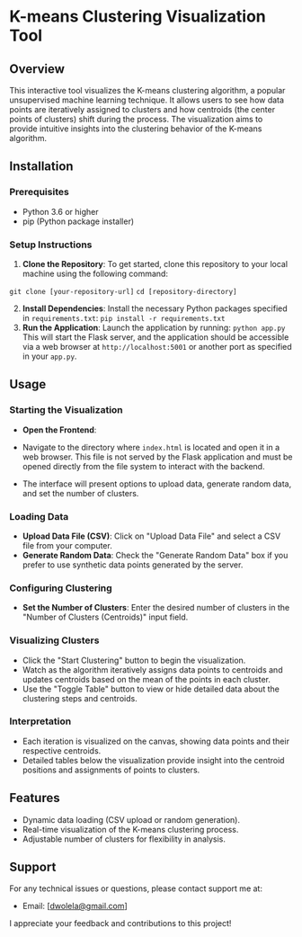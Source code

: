 # K-means Clustering Visualization Tool

## Overview

This interactive tool visualizes the K-means clustering algorithm, a popular unsupervised machine learning technique. It allows users to see how data points are iteratively assigned to clusters and how centroids (the center points of clusters) shift during the process. The visualization aims to provide intuitive insights into the clustering behavior of the K-means algorithm.

## Installation

### Prerequisites

- Python 3.6 or higher
- pip (Python package installer)

### Setup Instructions

1. **Clone the Repository**:
   To get started, clone this repository to your local machine using the following command:

`git clone [your-repository-url]`
`cd [repository-directory]`

2. **Install Dependencies**:
   Install the necessary Python packages specified in `requirements.txt`:
   `pip install -r requirements.txt`
3. **Run the Application**:
   Launch the application by running:
   `python app.py`
   This will start the Flask server, and the application should be accessible via a web browser at `http://localhost:5001` or another port as specified in your `app.py`.

## Usage

### Starting the Visualization

- **Open the Frontend**:
- Navigate to the directory where `index.html` is located and open it in a web browser. This file is not served by the Flask application and must be opened directly from the file system to interact with the backend.

- The interface will present options to upload data, generate random data, and set the number of clusters.

### Loading Data

- **Upload Data File (CSV)**: Click on "Upload Data File" and select a CSV file from your computer.
- **Generate Random Data**: Check the "Generate Random Data" box if you prefer to use synthetic data points generated by the server.

### Configuring Clustering

- **Set the Number of Clusters**: Enter the desired number of clusters in the "Number of Clusters (Centroids)" input field.

### Visualizing Clusters

- Click the "Start Clustering" button to begin the visualization.
- Watch as the algorithm iteratively assigns data points to centroids and updates centroids based on the mean of the points in each cluster.
- Use the "Toggle Table" button to view or hide detailed data about the clustering steps and centroids.

### Interpretation

- Each iteration is visualized on the canvas, showing data points and their respective centroids.
- Detailed tables below the visualization provide insight into the centroid positions and assignments of points to clusters.

## Features

- Dynamic data loading (CSV upload or random generation).
- Real-time visualization of the K-means clustering process.
- Adjustable number of clusters for flexibility in analysis.

## Support

For any technical issues or questions, please contact support me at:

- Email: [dwolela@gmail.com]

I appreciate your feedback and contributions to this project!

